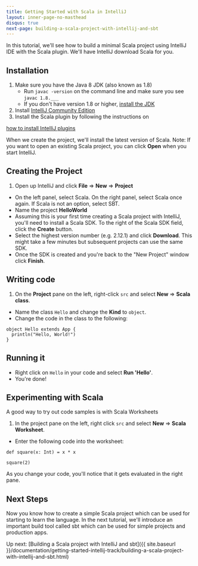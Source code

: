 ```yaml
---
title: Getting Started with Scala in IntelliJ
layout: inner-page-no-masthead
disqus: true
next-page: building-a-scala-project-with-intellij-and-sbt
---
```


In this tutorial, we'll see how to build a minimal Scala project
using IntelliJ IDE with the Scala plugin. We'll have IntelliJ download
Scala for you.

## Installation
1. Make sure you have the Java 8 JDK (also known as 1.8)
    * Run `javac -version` on the command line and make sure you see
    `javac 1.8.___`
    * If you don't have version 1.8 or higher, [install the JDK](http://www.oracle.com/technetwork/java/javase/downloads/index.html)
1. Install [IntelliJ Community Edition](https://www.jetbrains.com/idea/download/)
1. Install the Scala plugin by following the instructions on

[how to install IntelliJ plugins](https://www.jetbrains.com/help/idea/installing-updating-and-uninstalling-repository-plugins.html)

When we create the project, we'll install the latest version of Scala.
Note: If you want to open an existing Scala project, you can click **Open**
when you start IntelliJ.

## Creating the Project
1. Open up IntelliJ and click **File** => **New** => **Project**
* On the left panel, select Scala. On the right panel, select Scala once again. If Scala is not an option, select SBT.
* Name the project **HelloWorld**
* Assuming this is your first time creating a Scala project with IntelliJ,
you'll need to install a Scala SDK. To the right of the Scala SDK field,
click the **Create** button.
* Select the highest version number (e.g. 2.12.1) and click **Download**. This might
take a few minutes but subsequent projects can use the same SDK.
* Once the SDK is created and you're back to the "New Project" window click **Finish**.

## Writing code

1. On the **Project** pane on the left, right-click `src` and select
**New** => **Scala class**.

* Name the class `Hello` and change the **Kind** to `object`.
* Change the code in the class to the following:

```
object Hello extends App {
  println("Hello, World!")
}
```

## Running it
* Right click on `Hello` in your code and select **Run 'Hello'**.
* You're done!

## Experimenting with Scala
A good way to try out code samples is with Scala Worksheets

1. In the project pane on the left, right click
`src` and select **New** => **Scala Worksheet**.
* Enter the following code into the worksheet:

```
def square(x: Int) = x * x

square(2)
```

As you change your code, you'll notice that it gets evaluated
in the right pane.

## Next Steps
Now you know how to create a simple Scala project which can be used
for starting to learn the language. In the next tutorial, we'll introduce
an important build tool called sbt which can be used for simple projects
and production apps.


Up next: [Building a Scala project with IntelliJ and sbt]({{ site.baseurl }}/documentation/getting-started-intellij-track/building-a-scala-project-with-intellij-and-sbt.html)
